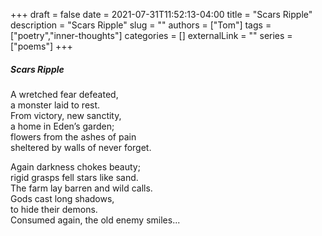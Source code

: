 +++ 
draft = false
date = 2021-07-31T11:52:13-04:00
title = "Scars Ripple"
description = "Scars Ripple"
slug = ""
authors = ["Tom"]
tags = ["poetry","inner-thoughts"]
categories = []
externalLink = ""
series = ["poems"]
+++

##### Scars Ripple

A wretched fear defeated,  
a monster laid to rest.  
From victory, new sanctity,  
a home in Eden’s garden;  
flowers from the ashes of pain  
sheltered by walls of never forget.  

Again darkness chokes beauty;  
rigid grasps fell stars like sand.  
The farm lay barren and wild calls.  
Gods cast long shadows,  
to hide their demons.  
Consumed again, the old enemy smiles...  
